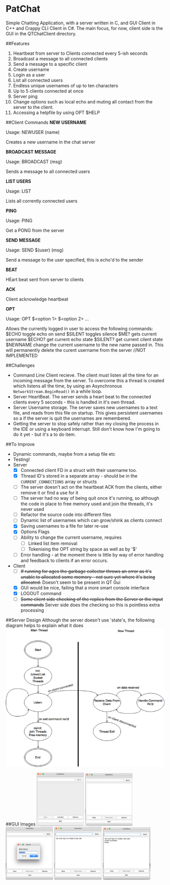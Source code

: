 # PatChat
Simple Chatting Application, with a server written in C, and GUI Client in C++ and Crappy CLI Client in C#. The main focus, for now, client side is the GUI in the QTChatClient directory.

##Features
1. Heartbeat from server to Clients connected every 5-ish seconds
2. Broadcast a message to all connected clients
3. Send a message to a specific client
4. Create username
5. Login as a user
6. List all connected users
7. Endless unique usernames of up to ten characters
8. Up to 5 clients connected at once
9. Server ping
10. Change options such as local echo and muting all contact from the server to the client. 
11. Accessing a helpfile by using OPT $HELP

##Client Commands
**NEW USERNAME**

Usage: NEWUSER (name)

Creates a new username in the chat server

**BROADCAST MESSAGE**

Usage: BROADCAST (msg)

Sends a message to all connected users

**LIST USERS**

Usage: LIST 

Lists all corrently connected users

**PING**

Usage: PING

Get a PONG from the server

**SEND MESSAGE**

Usage: SEND $(user) (msg)

Send a message to the user specified, this is echo'd to the sender

**BEAT**

HEart beat sent from server to clients

**ACK**

Client acknowledge heartbeat

**OPT**

Usage: OPT $<option 1> $<option 2> ...

Allows the currently logged in user to access the following commands:
$ECHO toggle echo on send
$SILENT toggles silence
$ME? gets current username
$ECHO? get current echo state
$SILENT? get current cilent state
$NEWNAME <new name> change the current username to the new name passed in. This will permanently delete the curent username from the server //NOT IMPLEMENTED

##Challenges
- Command Line Client recieve. The client must listen all the time for an incoming message from the server. To overcome this a thread is created which listens all the time, by using an Asynchronous `NetworkStream.BeginRead()` in a while loop. 
- Server HeartBeat. The server sends a heart beat to the connected clients every 5 seconds - this is handled in it's own thread.
- Server Username storage. The server saves new usernames to a text file, and reads from this file on startup. This gives persistent usernames so a if the server is quit the usernames are remembered.
- Getting the server to stop safely rather than my closing the process in the IDE or using a keyboard interrupt. Still don't know how I'm going to do it yet - but it's a to do item.

##To Improve
- Dynamic commands, maybe from a setup file etc
- Testing! 
- Server
  - [X] Connected client FD in a struct with their username too.
  - [X] Thread ID's stored in a separate array - should be in the `CURRENT_CONNECTIONS` array or structs
  - [ ] The server doesn't act on the heartbeat ACK from the clients, either remove it or find a use for it
  - [ ] The server had no way of being quit once it's running, so although the code in place to free memory used and join the threads, it's never used
  - [ ] Refactor the source code into different files
  - [ ] Dynamic list of usernames which can grow/shink as clients connect
  - [X] Saving usernames to a file for later re-use
  - [X] Options Flags
  - [ ] Ability to change the current username, requires
    - [ ] Linked list item removal
    - [ ] Tokenising the OPT string by space as well as by '$' 
  - [ ] Error handling - at the moment there is little by way of error handling and feedback to clients if an error occurs.

- Client
  - [ ] ~~If running for ages the garbage collector throws an error as it's unable to allocated some memory - not sure yet where it's being allocated.~~ Doesn't seem to be present in QT Gui
  - [X] GUI would be nice, failing that a more smart console interface
  - [X] LOGOUT command
  - [ ] ~~Some client side checking of the replies from the Server or the input commands~~ Server side does the checking so this is pointless extra processing

##Server Design
Although the server doesn't use 'state's, the following diagram helps to explain what it does
<img src ="ChatServer/ServerStates.png" >

##GUI Images
<img src ="QTChatClient/Images/onOpen.png" width = 150>
<img src ="QTChatClient/Images/onConnect.png" width = 150>
<img src ="QTChatClient/Images/onOptions.png" width = 150>
<img src ="QTChatClient/Images/onInitialMsg.png" width = 150>
<img src ="QTChatClient/Images/onUse.png" width = 150>
